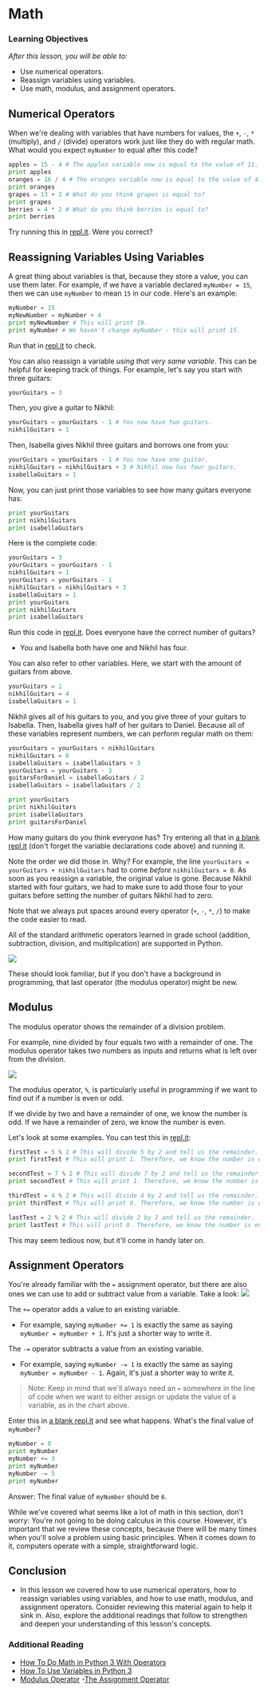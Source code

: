 # Math

### Learning Objectives
*After this lesson, you will be able to:*
- Use numerical operators.
- Reassign variables using variables.
- Use math, modulus, and assignment operators.

## Numerical Operators

When we're dealing with variables that have numbers for values, the  `+`, `-`, `*` (multiply), and `/` (divide) operators work just like they do with regular math. What would you expect `myNumber` to equal after this code?

```python
apples = 15 - 4 # The apples variable now is equal to the value of 11.
print apples
oranges = 16 / 4 # The oranges variable now is equal to the value of 4.
print oranges
grapes = 13 + 2 # What do you think grapes is equal to?
print grapes
berries = 4 * 2 # What do you think berries is equal to?
print berries
```

Try running this in [repl.it](https://repl.it/@SuperTernary/cybersec-math-numericalOperators). Were you correct?


## Reassigning Variables Using Variables

A great thing about variables is that, because they store a value, you can use them later. For example, if we have a variable declared `myNumber = 15`, then we can use `myNumber` to mean `15` in our code. Here's an example:

```python
myNumber = 15
myNewNumber = myNumber + 4
print myNewNumber # This will print 19.
print myNumber # We haven't change myNumber - this will print 15.
```

Run that in [repl.it](https://repl.it/@SuperTernary/cybersec-math-reassigningVariables) to check.

You can also reassign a variable *using that very same variable*. This can be helpful for keeping track of things. For example, let's say you start with three guitars:

```python
yourGuitars = 3
```

Then, you give a guitar to Nikhil:

```python
yourGuitars = yourGuitars - 1 # You now have two guitars.
nikhilGuitars = 1
```

Then, Isabella gives Nikhil three guitars and borrows one from you:

```python
yourGuitars = yourGuitars - 1 # You now have one guitar.
nikhilGuitars = nikhilGuitars + 3 # Nikhil now has four guitars.
isabellaGuitars = 1
```

Now, you can just print those variables to see how many guitars everyone has:

```python
print yourGuitars
print nikhilGuitars
print isabellaGuitars
```


Here is the complete code:

```python
yourGuitars = 3
yourGuitars = yourGuitars - 1
nikhilGuitars = 1
yourGuitars = yourGuitars - 1
nikhilGuitars = nikhilGuitars + 3
isabellaGuitars = 1
print yourGuitars
print nikhilGuitars
print isabellaGuitars
````

Run this code in [repl.it](https://repl.it/@SuperTernary/cybersec-math-reassigningVariables2). Does everyone have the correct number of guitars?
- You and Isabella both have one and Nikhil has four.

You can also refer to other variables. Here, we start with the amount of guitars from above.

```python
yourGuitars = 1
nikhilGuitars = 4
isabellaGuitars = 1
```

Nikhil gives all of his guitars to you, and you give three of your guitars to Isabella. Then, Isabella gives half of her guitars to Daniel. Because all of these variables represent numbers, we can perform regular math on them:

```python
yourGuitars = yourGuitars + nikhilGuitars
nikhilGuitars = 0
isabellaGuitars = isabellaGuitars + 3
yourGuitars = yourGuitars - 3
guitarsForDaniel = isabellaGuitars / 2
isabellaGuitars = isabellaGuitars / 2

print yourGuitars
print nikhilGuitars
print isabellaGuitars
print guitarsForDaniel
```

How many guitars do you think everyone has? Try entering all that in [a blank repl.it](https://repl.it/languages/python) (don't forget the variable declarations code above) and running it.

Note the order we did those in. Why? For example, the line `yourGuitars = yourGuitars + nikhilGuitars` had to come *before* `nikhilGuitars = 0`. As soon as you reassign a variable, the original value is gone. Because Nikhil started with four guitars, we had to make sure to add those four to your guitars before setting the number of guitars Nikhil had to zero.


Note that we always put spaces around every operator (`+`, `-`, `*`, `/`) to make the code easier to read.

All of the standard arithmetic operators learned in grade school (addition, subtraction, division, and multiplication) are supported in Python.

![](assets/operators-in-python.png)

These should look familiar, but if you don't have a background in programming, that last operator (the modulus operator) might be new.

## Modulus

The modulus operator shows the remainder of a division problem.

For example, nine divided by four equals two with a remainder of one. The modulus operator takes two numbers as inputs and returns what is left over from the division.

![](assets/modulus-operator.png)

The modulus operator, `%`, is particularly useful in programming if we want to find out if a number is even or odd.

If we divide by two and have a remainder of one, we know the number is odd. If we have a remainder of zero, we know the number is even.

Let's look at some examples. You can test this in [repl.it](https://repl.it/@SuperTernary/cybersec-math-modulus):

```python
firstTest = 5 % 2 # This will divide 5 by 2 and tell us the remainder.
print firstTest # This will print 1. Therefore, we know the number is odd.

secondTest = 7 % 2 # This will divide 7 by 2 and tell us the remainder.
print secondTest # This will print 1. Therefore, we know the number is odd.

thirdTest = 4 % 2 # This will divide 4 by 2 and tell us the remainder.
print thirdTest # This will print 0. Therefore, we know the number is even.

lastTest = 2 % 2 # This will divide 2 by 2 and tell us the remainder.
print lastTest # This will print 0. Therefore, we know the number is even.
```

This may seem tedious now, but it'll come in handy later on.


## Assignment Operators
You're already familiar with the `=` assignment operator, but there are also ones we can use to add or subtract value from a variable. Take a look:
![](assets/assignment_operators.png)

The `+=` operator adds a value to an existing variable.
- For example, saying `myNumber += 1` is exactly the same as saying `myNumber = myNumber + 1`. It's just a shorter way to write it.

The `-=` operator subtracts a value from an existing variable.
- For example, saying `myNumber -= 1` is exactly the same as saying `myNumber = myNumber - 1`. Again, it's just a shorter way to write it.

> Note: Keep in mind that we'll always need an `=` somewhere in the line of code when we want to either assign or update the value of a variable, as in the chart above.

Enter this in [a blank repl.it](https://repl.it/languages/python) and see what happens. What's the final value of `myNumber`?

```python
myNumber = 8
print myNumber
myNumber += 3
print myNumber
myNumber -= 5
print myNumber
```

Answer: The final value of `myNumber` should be `6`.

While we've covered what seems like a lot of math in this section, don't worry: You're not going to be doing calculus in this course. However, it's important that we review these concepts, because there will be many times when you'll solve a problem using basic principles. When it comes down to it, computers operate with a simple, straightforward logic.

## Conclusion
- In this lesson we covered how to use numerical operators, how to reassign variables using variables, and how to use math, modulus, and assignment operators. Consider reviewing this material again to help it sink in. Also, explore the additional readings that follow to strengthen and deepen your understanding of this lesson's concepts.

### Additional Reading
- [How To Do Math in Python 3 With Operators](https://www.digitalocean.com/community/tutorials/how-to-do-math-in-python-3-with-operators)
- [How To Use Variables in Python 3](https://www.digitalocean.com/community/tutorials/how-to-use-variables-in-python-3)
- [Modulus Operator](https://www.youtube.com/watch?v=MrTtsX2Wg9Q)
-[The Assignment Operator](https://www.youtube.com/watch?v=x6FiPx4Xl6A)
